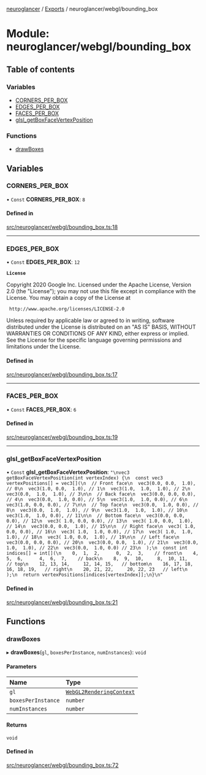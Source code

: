 [neuroglancer](../README.md) / [Exports](../modules.md) / neuroglancer/webgl/bounding\_box

# Module: neuroglancer/webgl/bounding\_box

## Table of contents

### Variables

- [CORNERS\_PER\_BOX](neuroglancer_webgl_bounding_box.md#corners_per_box)
- [EDGES\_PER\_BOX](neuroglancer_webgl_bounding_box.md#edges_per_box)
- [FACES\_PER\_BOX](neuroglancer_webgl_bounding_box.md#faces_per_box)
- [glsl\_getBoxFaceVertexPosition](neuroglancer_webgl_bounding_box.md#glsl_getboxfacevertexposition)

### Functions

- [drawBoxes](neuroglancer_webgl_bounding_box.md#drawboxes)

## Variables

### CORNERS\_PER\_BOX

• `Const` **CORNERS\_PER\_BOX**: ``8``

#### Defined in

[src/neuroglancer/webgl/bounding_box.ts:18](https://github.com/ActiveBrainAtlas2/neuroglancer/blob/91617476/src/neuroglancer/webgl/bounding_box.ts#L18)

___

### EDGES\_PER\_BOX

• `Const` **EDGES\_PER\_BOX**: ``12``

**`License`**

Copyright 2020 Google Inc.
Licensed under the Apache License, Version 2.0 (the "License");
you may not use this file except in compliance with the License.
You may obtain a copy of the License at

     http://www.apache.org/licenses/LICENSE-2.0

Unless required by applicable law or agreed to in writing, software
distributed under the License is distributed on an "AS IS" BASIS,
WITHOUT WARRANTIES OR CONDITIONS OF ANY KIND, either express or implied.
See the License for the specific language governing permissions and
limitations under the License.

#### Defined in

[src/neuroglancer/webgl/bounding_box.ts:17](https://github.com/ActiveBrainAtlas2/neuroglancer/blob/91617476/src/neuroglancer/webgl/bounding_box.ts#L17)

___

### FACES\_PER\_BOX

• `Const` **FACES\_PER\_BOX**: ``6``

#### Defined in

[src/neuroglancer/webgl/bounding_box.ts:19](https://github.com/ActiveBrainAtlas2/neuroglancer/blob/91617476/src/neuroglancer/webgl/bounding_box.ts#L19)

___

### glsl\_getBoxFaceVertexPosition

• `Const` **glsl\_getBoxFaceVertexPosition**: ``"\nvec3 getBoxFaceVertexPosition(int vertexIndex) {\n  const vec3 vertexPositions[] = vec3[](\n  // Front face\n  vec3(0.0, 0.0,  1.0), // 0\n  vec3(1.0, 0.0,  1.0), // 1\n  vec3(1.0,  1.0,  1.0), // 2\n  vec3(0.0,  1.0,  1.0), // 3\n\n  // Back face\n  vec3(0.0, 0.0, 0.0), // 4\n  vec3(0.0,  1.0, 0.0), // 5\n  vec3(1.0,  1.0, 0.0), // 6\n  vec3(1.0, 0.0, 0.0), // 7\n\n  // Top face\n  vec3(0.0,  1.0, 0.0), // 8\n  vec3(0.0,  1.0,  1.0), // 9\n  vec3(1.0,  1.0,  1.0), // 10\n  vec3(1.0,  1.0, 0.0), // 11\n\n  // Bottom face\n  vec3(0.0, 0.0, 0.0), // 12\n  vec3( 1.0, 0.0, 0.0), // 13\n  vec3( 1.0, 0.0,  1.0), // 14\n  vec3(0.0, 0.0,  1.0), // 15\n\n  // Right face\n  vec3( 1.0, 0.0, 0.0), // 16\n  vec3( 1.0,  1.0, 0.0), // 17\n  vec3( 1.0,  1.0,  1.0), // 18\n  vec3( 1.0, 0.0,  1.0), // 19\n\n  // Left face\n  vec3(0.0, 0.0, 0.0), // 20\n  vec3(0.0, 0.0,  1.0), // 21\n  vec3(0.0,  1.0,  1.0), // 22\n  vec3(0.0,  1.0, 0.0) // 23\n  );\n  const int indices[] = int[](\n    0,  1,  2,      0,  2,  3,    // front\n    4,  5,  6,      4,  6,  7,    // back\n    8,  9,  10,     8,  10, 11,   // top\n    12, 13, 14,     12, 14, 15,   // bottom\n    16, 17, 18,     16, 18, 19,   // right\n    20, 21, 22,     20, 22, 23   // left\n  );\n  return vertexPositions[indices[vertexIndex]];\n}\n"``

#### Defined in

[src/neuroglancer/webgl/bounding_box.ts:21](https://github.com/ActiveBrainAtlas2/neuroglancer/blob/91617476/src/neuroglancer/webgl/bounding_box.ts#L21)

## Functions

### drawBoxes

▸ **drawBoxes**(`gl`, `boxesPerInstance`, `numInstances`): `void`

#### Parameters

| Name | Type |
| :------ | :------ |
| `gl` | [`WebGL2RenderingContext`](main_module._internal_.md#webgl2renderingcontext) |
| `boxesPerInstance` | `number` |
| `numInstances` | `number` |

#### Returns

`void`

#### Defined in

[src/neuroglancer/webgl/bounding_box.ts:72](https://github.com/ActiveBrainAtlas2/neuroglancer/blob/91617476/src/neuroglancer/webgl/bounding_box.ts#L72)
